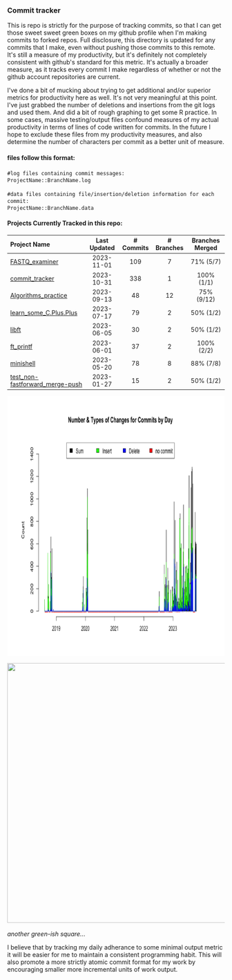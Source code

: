 ### Commit tracker
This is repo is strictly for the purpose of tracking commits, so that I can get those sweet sweet green boxes on my github profile when I'm making commits to forked repos. Full disclosure, this directory is updated for any commits that I make, even without pushing those commits to this remote. It's still a measure of my productivity, but it's definitely not completely consistent with github's standard for this metric. It's actually a broader measure, as it tracks every commit I make regardless of whether or not the github account repositories are current.

I've done a bit of mucking about trying to get additional and/or superior metrics for productivity here as well. It's not very meaningful at this point. I've just grabbed the number of deletions and insertions from the git logs and used them. And did a bit of rough graphing to get some R practice. In some cases, massive testing/output files confound measures of my actual productivity in terms of lines of code written for commits. In the future I hope to exclude these files from my productivity measures, and also determine the number of characters per commit as a better unit of measure.

#### files follow this format:
```
#log files containing commit messages:
ProjectName::BranchName.log

#data files containing file/insertion/deletion information for each commit:
ProjectName::BranchName.data
```
#### Projects Currently Tracked in this repo:

[comment]: # (This is where the table goes)

Project Name | Last Updated | # Commits | # Branches | Branches Merged
:---|:---:|:---:|:---:|:---:
[FASTQ_examiner](https://github.com/pierremigeon/FASTQ_examiner)                                    |  2023-11-01  |  109  |  7   |  71%   (5/7)
[commit_tracker](https://github.com/pierremigeon/commit_tracker)                                    |  2023-10-31  |  338  |  1   |  100%  (1/1)
[Algorithms_practice](https://github.com/pierremigeon/Algorithms_practice)                          |  2023-09-13  |  48   |  12  |  75%   (9/12)
[learn_some_C.Plus.Plus](https://github.com/pierremigeon/learn_some_C.Plus.Plus)                    |  2023-07-17  |  79   |  2   |  50%   (1/2)
[libft](https://github.com/pierremigeon/libft)                                                      |  2023-06-05  |  30   |  2   |  50%   (1/2)
[ft_printf](https://github.com/pierremigeon/ft_printf)                                              |  2023-06-01  |  37   |  2   |  100%  (2/2)
[minishell](https://github.com/pierremigeon/minishell)                                              |  2023-05-20  |  78   |  8   |  88%   (7/8)
[test_non-fastforward_merge-push](https://github.com/pierremigeon/test_non-fastforward_merge-push)  |  2023-01-27  |  15   |  2   |  50%   (1/2)

[comment]: # (This is where the table ends)

<p align="center">
 <img width="920" height="600" src="https://github.com/pierremigeon/commit_tracker/blob/master/totals_lineplot.png">
</p>
<p align="center">
  <img width="920" height="600" src="https://cdn.shopify.com/s/files/1/0502/6417/products/ScreenShot2020-04-30at10.11.38PM_4472x.png?v=1588308646">
</p>

*another green-ish square...*

I believe that by tracking my daily adherance to some minimal output metric it will be easier for me to maintain a consistent programming habit. This will also promote a more strictly atomic commit format for my work by encouraging smaller more incremental units of work output.
